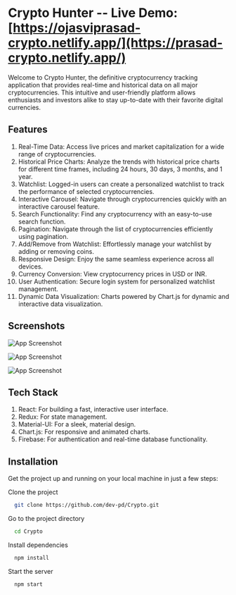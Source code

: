 # Crypto Hunter -- Live Demo: [https://ojasviprasad-crypto.netlify.app/](https://prasad-crypto.netlify.app/)

Welcome to Crypto Hunter, the definitive cryptocurrency tracking application that provides real-time and historical data on all major cryptocurrencies.
This intuitive and user-friendly platform allows enthusiasts and investors alike to stay up-to-date with their favorite digital currencies.

## Features
1. Real-Time Data: Access live prices and market capitalization for a wide range of cryptocurrencies.
2. Historical Price Charts: Analyze the trends with historical price charts for different time frames, including 24 hours, 30 days, 3 months, and 1 year.
3. Watchlist: Logged-in users can create a personalized watchlist to track the performance of selected cryptocurrencies.
4. Interactive Carousel: Navigate through cryptocurrencies quickly with an interactive carousel feature.
5. Search Functionality: Find any cryptocurrency with an easy-to-use search function.
6. Pagination: Navigate through the list of cryptocurrencies efficiently using pagination.
7. Add/Remove from Watchlist: Effortlessly manage your watchlist by adding or removing coins.
8. Responsive Design: Enjoy the same seamless experience across all devices.
9. Currency Conversion: View cryptocurrency prices in USD or INR.
10. User Authentication: Secure login system for personalized watchlist management.
11. Dynamic Data Visualization: Charts powered by Chart.js for dynamic and interactive data visualization.

## Screenshots

![App Screenshot](https://github.com/deshpandeprasad/Crypto/assets/113398599/49702ee9-028d-4735-aa25-d1580da8f6f8)

![App Screenshot](https://github.com/deshpandeprasad/Crypto/assets/113398599/14062b64-5716-466e-b7bc-2c2e25ae257b)

![App Screenshot](https://github.com/deshpandeprasad/Crypto/assets/113398599/7c5c1dc7-5c4b-4d7a-859c-9a8ace9b0245)

## Tech Stack

1. React: For building a fast, interactive user interface.
2. Redux: For state management.
3. Material-UI: For a sleek, material design.
4. Chart.js: For responsive and animated charts.
5. Firebase: For authentication and real-time database functionality.

## Installation

Get the project up and running on your local machine in just a few steps:

Clone the project

```bash
  git clone https://github.com/dev-pd/Crypto.git
```

Go to the project directory

```bash
  cd Crypto
```

Install dependencies

```bash
  npm install
```

Start the server

```bash
  npm start
```
